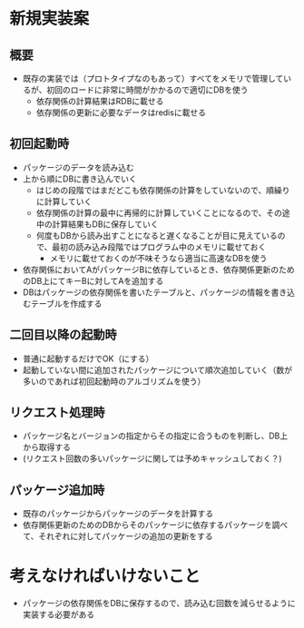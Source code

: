 # 新規実装案

## 概要

* 既存の実装では（プロトタイプなのもあって）すべてをメモリで管理しているが、初回のロードに非常に時間がかかるので適切にDBを使う
  * 依存関係の計算結果はRDBに載せる
  * 依存関係の更新に必要なデータはredisに載せる

## 初回起動時

* パッケージのデータを読み込む
* 上から順にDBに書き込んでいく
  * はじめの段階ではまだどこも依存関係の計算をしていないので、順繰りに計算していく
  * 依存関係の計算の最中に再帰的に計算していくことになるので、その途中の計算結果もDBに保存していく
  * 何度もDBから読み出すことになると遅くなることが目に見えているので、最初の読み込み段階ではプログラム中のメモリに載せておく
    * メモリに載せておくのが不味そうなら適当に高速なDBを使う
* 依存関係においてAがパッケージBに依存しているとき、依存関係更新のためのDB上にてキーBに対してAを追加する
* DBはパッケージの依存関係を書いたテーブルと、パッケージの情報を書き込むテーブルを作成する

## 二回目以降の起動時

* 普通に起動するだけでOK（にする）
* 起動していない間に追加されたパッケージについて順次追加していく（数が多いのであれば初回起動時のアルゴリズムを使う）

## リクエスト処理時

* パッケージ名とバージョンの指定からその指定に合うものを判断し、DB上から取得する
* (リクエスト回数の多いパッケージに関しては予めキャッシュしておく？)

## パッケージ追加時

* 既存のパッケージからパッケージのデータを計算する
* 依存関係更新のためのDBからそのパッケージに依存するパッケージを調べて、それぞれに対してパッケージの追加の更新をする

# 考えなければいけないこと

* パッケージの依存関係をDBに保存するので、読み込む回数を減らせるように実装する必要がある